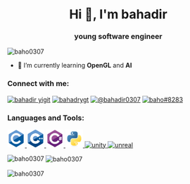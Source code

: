 <h1 align="center">Hi 👋, I'm bahadir</h1>
<h3 align="center">young software engineer</h3>

<p align="left"> <img src="https://komarev.com/ghpvc/?username=baho0307&label=Profile%20views&color=0e75b6&style=flat" alt="baho0307" /> </p>

- 🌱 I’m currently learning **OpenGL** and **AI**

<h3 align="left">Connect with me:</h3>
<p align="left">
<a href="https://linkedin.com/in/bahadir-yigit-a43b08230" target="blank"><img align="center" src="https://raw.githubusercontent.com/rahuldkjain/github-profile-readme-generator/master/src/images/icons/Social/linked-in-alt.svg" alt="bahadir yigit" height="30" width="40" /></a>
<a href="https://instagram.com/bahadrygt" target="blank"><img align="center" src="https://raw.githubusercontent.com/rahuldkjain/github-profile-readme-generator/master/src/images/icons/Social/instagram.svg" alt="bahadrygt" height="30" width="40" /></a>
<a href="https://www.hackerrank.com/bahadir0307" target="blank"><img align="center" src="https://raw.githubusercontent.com/rahuldkjain/github-profile-readme-generator/master/src/images/icons/Social/hackerrank.svg" alt="@bahadir0307" height="30" width="40" /></a>
<a href="https://discord.gg/baho#8283" target="blank"><img align="center" src="https://raw.githubusercontent.com/rahuldkjain/github-profile-readme-generator/master/src/images/icons/Social/discord.svg" alt="baho#8283" height="30" width="40" /></a>
</p>

<h3 align="left">Languages and Tools:</h3>
<p align="left"> <a href="https://www.cprogramming.com/" target="_blank" rel="noreferrer"> <img src="https://raw.githubusercontent.com/devicons/devicon/master/icons/c/c-original.svg" alt="c" width="40" height="40"/> </a> <a href="https://www.w3schools.com/cpp/" target="_blank" rel="noreferrer"> <img src="https://raw.githubusercontent.com/devicons/devicon/master/icons/cplusplus/cplusplus-original.svg" alt="cplusplus" width="40" height="40"/> </a> <a href="https://www.w3schools.com/cs/" target="_blank" rel="noreferrer"> <img src="https://raw.githubusercontent.com/devicons/devicon/master/icons/csharp/csharp-original.svg" alt="csharp" width="40" height="40"/> </a> <a href="https://www.python.org" target="_blank" rel="noreferrer"> <img src="https://raw.githubusercontent.com/devicons/devicon/master/icons/python/python-original.svg" alt="python" width="40" height="40"/> </a> <a href="https://unity.com/" target="_blank" rel="noreferrer"> <img src="https://www.vectorlogo.zone/logos/unity3d/unity3d-icon.svg" alt="unity" width="40" height="40"/> </a> <a href="https://unrealengine.com/" target="_blank" rel="noreferrer"> <img src="https://raw.githubusercontent.com/kenangundogan/fontisto/036b7eca71aab1bef8e6a0518f7329f13ed62f6b/icons/svg/brand/unreal-engine.svg" alt="unreal" width="40" height="40"/> </a> </p>

<p><img align="left" src="https://github-readme-stats.vercel.app/api/top-langs?username=baho0307&show_icons=true&locale=en&layout=compact&theme=dark" alt="baho0307" /></p>

<p>&nbsp;<img align="center" src="https://github-readme-stats.vercel.app/api?username=baho0307&show_icons=true&locale=en&theme=dark" alt="baho0307" /></p>

<p><img align="center" src="https://github-readme-streak-stats.herokuapp.com/?user=baho0307&theme=dark" alt="baho0307" /></p>
